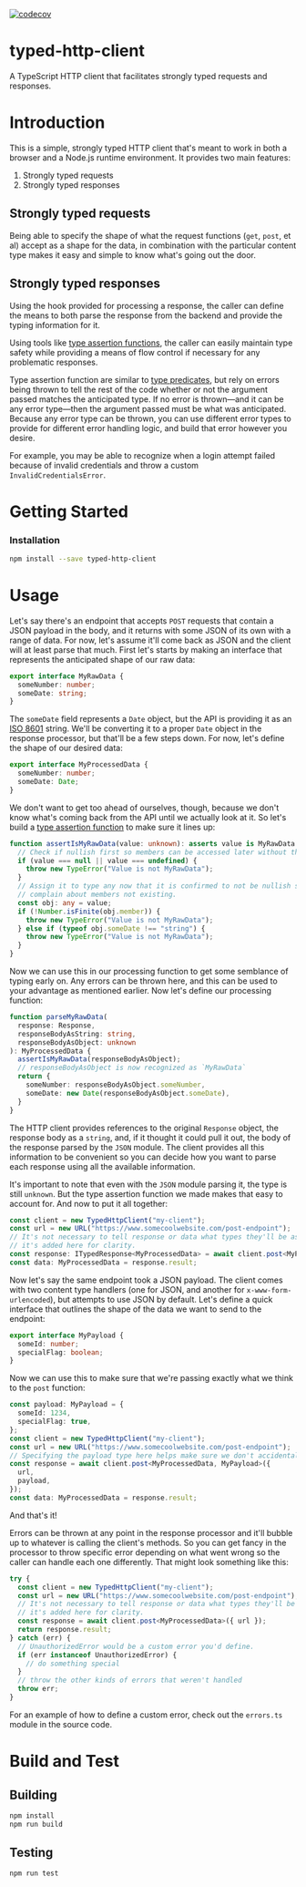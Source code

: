 [![codecov](https://codecov.io/gh/SalmonMode/typed-http-client/branch/main/graph/badge.svg?token=E28MMT0TC6)](https://codecov.io/gh/SalmonMode/typed-http-client)

# typed-http-client
A TypeScript HTTP client that facilitates strongly typed requests and responses.

# Introduction
This is a simple, strongly typed HTTP client that's meant to work in both a browser and a Node.js runtime environment. It provides two main features:

1. Strongly typed requests
2. Strongly typed responses

## Strongly typed requests

Being able to specify the shape of what the request functions (`get`, `post`, et al) accept as a shape for the data, in combination with the particular content type makes it easy and simple to know what's going out the door.

## Strongly typed responses

Using the hook provided for processing a response, the caller can define the means to both parse the response from the backend and provide the typing information for it.

Using tools like [type assertion functions](https://www.typescriptlang.org/docs/handbook/release-notes/typescript-3-7.html#assertion-functions), the caller can easily maintain type safety while providing a means of flow control if necessary for any problematic responses.

Type assertion function are similar to [type predicates](https://www.typescriptlang.org/docs/handbook/advanced-types.html#using-type-predicates), but rely on errors being thrown to tell the rest of the code whether or not the argument passed matches the anticipated type. If no error is thrown—and it can be any error type—then the argument passed must be what was anticipated. Because any error type can be thrown, you can use different error types to provide for different error handling logic, and build that error however you desire.

For example, you may be able to recognize when a login attempt failed because of invalid credentials and throw a custom `InvalidCredentialsError`.

# Getting Started

### Installation

```bash
npm install --save typed-http-client
```

# Usage

Let's say there's an endpoint that accepts `POST` requests that contain a JSON payload in the body, and it returns with some JSON of its own with a range of data. For now, let's assume it'll come back as JSON and the client will at least parse that much. First let's starts by making an interface that represents the anticipated shape of our raw data:

```typescript
export interface MyRawData {
  someNumber: number;
  someDate: string;
}
```

The `someDate` field represents a `Date` object, but the API is providing it as an [ISO 8601](https://en.wikipedia.org/wiki/ISO_8601) string. We'll be converting it to a proper `Date` object in the response processor, but that'll be a few steps down. For now, let's define the shape of our desired data:

```typescript
export interface MyProcessedData {
  someNumber: number;
  someDate: Date;
}
```

We don't want to get too ahead of ourselves, though, because we don't know what's coming back from the API until we actually look at it. So let's build a [type assertion function](https://www.typescriptlang.org/docs/handbook/release-notes/typescript-3-7.html#assertion-functions) to make sure it lines up:

```typescript
function assertIsMyRawData(value: unknown): asserts value is MyRawData {
  // Check if nullish first so members can be accessed later without throwing errors.
  if (value === null || value === undefined) {
    throw new TypeError("Value is not MyRawData");
  }
  // Assign it to type any now that it is confirmed to not be nullish so the compiler doesn't
  // complain about members not existing.
  const obj: any = value;
  if (!Number.isFinite(obj.member)) {
    throw new TypeError("Value is not MyRawData");
  } else if (typeof obj.someDate !== "string") {
    throw new TypeError("Value is not MyRawData");
  }
}
```

Now we can use this in our processing function to get some semblance of typing early on. Any errors can be thrown here, and this can be used to your advantage as mentioned earlier. Now let's define our processing function:

```typescript
function parseMyRawData(
  response: Response,
  responseBodyAsString: string,
  responseBodyAsObject: unknown
): MyProcessedData {
  assertIsMyRawData(responseBodyAsObject);
  // responseBodyAsObject is now recognized as `MyRawData`
  return {
    someNumber: responseBodyAsObject.someNumber,
    someDate: new Date(responseBodyAsObject.someDate),
  }
}
```

The HTTP client provides references to the original `Response` object, the response body as a `string`, and, if it thought it could pull it out, the body of the response parsed by the `JSON` module. The client provides all this information to be convenient so you can decide how you want to parse each response using all the available information.

It's important to note that even with the `JSON` module parsing it, the type is still `unknown`. But the type assertion function we made makes that easy to account for. And now to put it all together:

```typescript
const client = new TypedHttpClient("my-client");
const url = new URL("https://www.somecoolwebsite.com/post-endpoint");
// It's not necessary to tell response or data what types they'll be as it's inferred. But
// it's added here for clarity.
const response: ITypedResponse<MyProcessedData> = await client.post<MyProcessedData>({ url });
const data: MyProcessedData = response.result;
```

Now let's say the same endpoint took a JSON payload. The client comes with two content type handlers (one for JSON, and another for `x-www-form-urlencoded`), but attempts to use JSON by default. Let's define a quick interface that outlines the shape of the data we want to send to the endpoint:

```typescript
export interface MyPayload {
  someId: number;
  specialFlag: boolean;
}
```

Now we can use this to make sure that we're passing exactly what we think to the `post` function:

```typescript
const payload: MyPayload = {
  someId: 1234,
  specialFlag: true,
};
const client = new TypedHttpClient("my-client");
const url = new URL("https://www.somecoolwebsite.com/post-endpoint");
// Specifying the payload type here helps make sure we don't accidentally pass something in we don't want to.
const response = await client.post<MyProcessedData, MyPayload>({
  url,
  payload,
});
const data: MyProcessedData = response.result;
```

And that's it!

Errors can be thrown at any point in the response processor and it'll bubble up to whatever is calling the client's methods. So you can get fancy in the processor to throw specific error depending on what went wrong so the caller can handle each one differently. That might look something like this:

```typescript
try {
  const client = new TypedHttpClient("my-client");
  const url = new URL("https://www.somecoolwebsite.com/post-endpoint");
  // It's not necessary to tell response or data what types they'll be as it's inferred. But
  // it's added here for clarity.
  const response = await client.post<MyProcessedData>({ url });
  return response.result;
} catch (err) {
  // UnauthorizedError would be a custom error you'd define.
  if (err instanceof UnauthorizedError) {
    // do something special
  }
  // throw the other kinds of errors that weren't handled
  throw err;
}
```

For an example of how to define a custom error, check out the `errors.ts` module in the source code.

# Build and Test

## Building

```bash
npm install
npm run build
```

## Testing

```
npm run test
```

